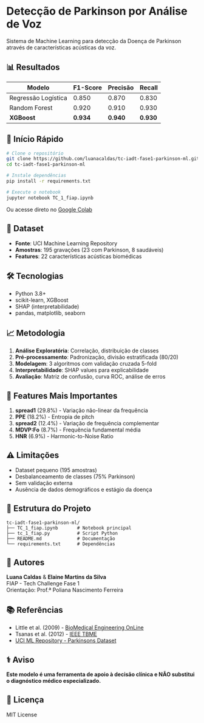 # Detecção de Parkinson por Análise de Voz

Sistema de Machine Learning para detecção da Doença de Parkinson através de características acústicas da voz.

## 📊 Resultados

| Modelo | F1-Score | Precisão | Recall |
|--------|----------|----------|--------|
| Regressão Logística | 0.850 | 0.870 | 0.830 |
| Random Forest | 0.920 | 0.910 | 0.930 |
| **XGBoost** | **0.934** | **0.940** | **0.930** |

## 🚀 Início Rápido

```bash
# Clone o repositório
git clone https://github.com/luanacaldas/tc-iadt-fase1-parkinson-ml.git
cd tc-iadt-fase1-parkinson-ml

# Instale dependências
pip install -r requirements.txt

# Execute o notebook
jupyter notebook TC_1_fiap.ipynb
```

Ou acesse direto no [Google Colab](https://colab.research.google.com/github/luanacaldas/tc-iadt-fase1-parkinson-ml/blob/main/TC_1_fiap.ipynb)

## 📁 Dataset

- **Fonte**: UCI Machine Learning Repository
- **Amostras**: 195 gravações (23 com Parkinson, 8 saudáveis)
- **Features**: 22 características acústicas biomédicas

## 🛠️ Tecnologias

- Python 3.8+
- scikit-learn, XGBoost
- SHAP (interpretabilidade)
- pandas, matplotlib, seaborn

## 📈 Metodologia

1. **Análise Exploratória**: Correlação, distribuição de classes
2. **Pré-processamento**: Padronização, divisão estratificada (80/20)
3. **Modelagem**: 3 algoritmos com validação cruzada 5-fold
4. **Interpretabilidade**: SHAP values para explicabilidade
5. **Avaliação**: Matriz de confusão, curva ROC, análise de erros

## 🎯 Features Mais Importantes

1. **spread1** (29.8%) - Variação não-linear da frequência
2. **PPE** (18.2%) - Entropia de pitch
3. **spread2** (12.4%) - Variação de frequência complementar
4. **MDVP:Fo** (8.7%) - Frequência fundamental média
5. **HNR** (6.9%) - Harmonic-to-Noise Ratio

## ⚠️ Limitações

- Dataset pequeno (195 amostras)
- Desbalanceamento de classes (75% Parkinson)
- Sem validação externa
- Ausência de dados demográficos e estágio da doença

## 📝 Estrutura do Projeto

```
tc-iadt-fase1-parkinson-ml/
├── TC_1_fiap.ipynb       # Notebook principal
├── tc_1_fiap.py          # Script Python
├── README.md             # Documentação
└── requirements.txt      # Dependências
```

## 👥 Autores

**Luana Caldas** & **Elaine Martins da Silva**  
FIAP - Tech Challenge Fase 1  
Orientação: Prof.ª Poliana Nascimento Ferreira

## 📚 Referências

- Little et al. (2009) - [BioMedical Engineering OnLine](https://doi.org/10.1186/1475-925X-6-23)
- Tsanas et al. (2012) - [IEEE TBME](https://doi.org/10.1109/TBME.2012.2183367)
- [UCI ML Repository - Parkinsons Dataset](https://archive.ics.uci.edu/ml/datasets/parkinsons)

## ⚕️ Aviso

**Este modelo é uma ferramenta de apoio à decisão clínica e NÃO substitui o diagnóstico médico especializado.**

## 📄 Licença

MIT License
